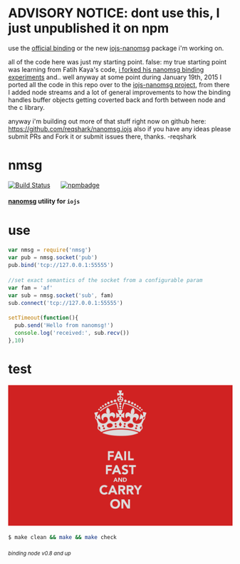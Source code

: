 # ADVISORY NOTICE: dont use this, I just unpublished it on npm

use the [official binding](https://github.com/nickdesaulniers/node-nanomsg) or the new [iojs-nanomsg](https://www.npmjs.com/package/iojs-nanomsg) package i'm working on. 

all of the code here was just my starting point. false: my true starting point was learning from Fatih Kaya's code, [i forked his nanomsg binding experiments](https://github.com/reqshark/nanomsg.node) and.. well anyway at some point during January 19th, 2015 I ported all the code in this repo over to the [iojs-nanomsg project](https://github.com/reqshark/nanomsg.iojs), from there I added node streams and a lot of general improvements to how the binding handles buffer objects getting coverted back and forth between node and the c library. 

anyway i'm building out more of that stuff right now on github here: https://github.com/reqshark/nanomsg.iojs also if you have any ideas please submit PRs and Fork it or submit issues there, thanks. -reqshark

# nmsg

[![Build Status](https://travis-ci.org/reqshark/nmsg.svg?branch=master)](https://travis-ci.org/reqshark/nmsg) &nbsp;&nbsp;&nbsp;&nbsp; [![npmbadge](https://nodei.co/npm/nmsg.png?mini=true)](https://www.npmjs.com/package/nmsg)

#### [nanomsg](https://github.com/nanomsg/nanomsg) utility for `iojs`

# use
```js
var nmsg = require('nmsg')
var pub = nmsg.socket('pub')
pub.bind('tcp://127.0.0.1:55555')

//set exact semantics of the socket from a configurable param
var fam = 'af'
var sub = nmsg.socket('sub', fam)
sub.connect('tcp://127.0.0.1:55555')

setTimeout(function(){
  pub.send('Hello from nanomsg!')
  console.log('received:', sub.recv())
},10)
```

# test
[![philosophy](benchmark/ff.png)](http://en.wikipedia.org/wiki/Unix_philosophy#.22Worse_is_better.22)
```bash
$ make clean && make && make check
```
<sub>*binding node v0.8 and up*</sub>
